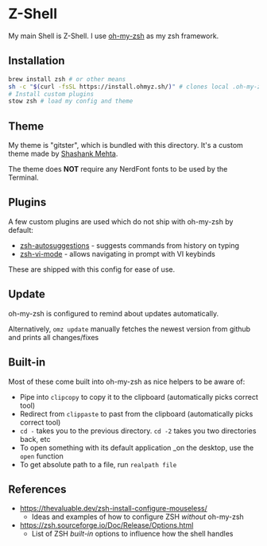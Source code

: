 # Z-Shell

My main Shell is Z-Shell.
I use [oh-my-zsh](https://github.com/ohmyzsh/ohmyzsh) as my zsh framework.

## Installation

```bash
brew install zsh # or other means
sh -c "$(curl -fsSL https://install.ohmyz.sh/)" # clones local .oh-my-zsh repo
# Install custom plugins
stow zsh # load my config and theme
```

## Theme

My theme is "gitster", which is bundled with this directory.
It's a custom theme made by [Shashank Mehta](https://github.com/shashankmehta/dotfiles/blob/master/thesetup/zsh/.oh-my-zsh/custom/themes/gitster.zsh-theme).

The theme does **NOT** require any NerdFont fonts to be used by the Terminal.

## Plugins

A few custom plugins are used which do not ship with oh-my-zsh by default:

* [zsh-autosuggestions](https://github.com/zsh-users/zsh-autosuggestions) - suggests commands from history on typing
* [zsh-vi-mode](https://github.com/jeffreytse/zsh-vi-mode) - allows navigating in prompt with VI keybinds

These are shipped with this config for ease of use.

## Update

oh-my-zsh is configured to remind about updates automatically.

Alternatively, `omz update` manually fetches the newest version from github and prints all changes/fixes

## Built-in

Most of these come built into oh-my-zsh as nice helpers to be aware of:

- Pipe into `clipcopy` to copy it to the clipboard (automatically picks correct tool)
- Redirect from `clippaste` to past from the clipboard (automatically picks correct tool)
- `cd -` takes you to the previous directory. `cd -2` takes you two directories back, etc
- To open something with its default application _on the desktop, use the `open` function
- To get absolute path to a file, run `realpath file`

## References

- https://thevaluable.dev/zsh-install-configure-mouseless/
  - Ideas and examples of how to configure ZSH _without_ oh-my-zsh
- https://zsh.sourceforge.io/Doc/Release/Options.html
  - List of ZSH _built-in_ options to influence how the shell handles
